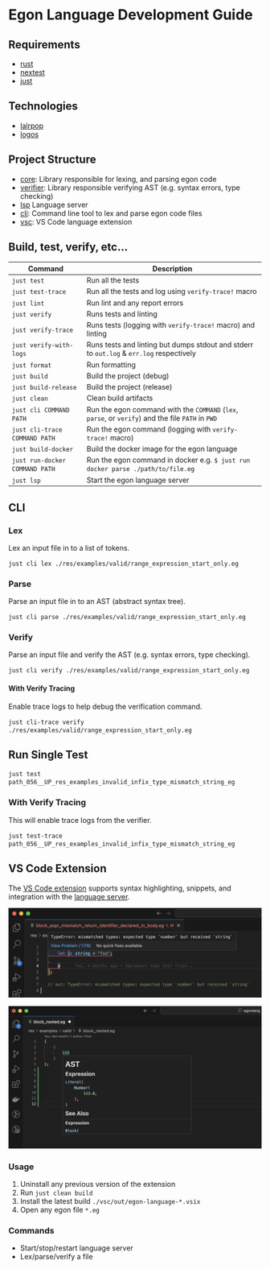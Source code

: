 # Egon Language Development Guide

## Requirements

- [rust](https://www.rust-lang.org/)
- [nextest](https://nexte.st/)
- [just](https://just.systems/)

## Technologies

- [lalrpop](https://lalrpop.github.io/lalrpop/)
- [logos](https://docs.rs/logos/latest/logos/)

## Project Structure

- [core](./egonlang-core/): Library responsible for lexing, and parsing egon code
- [verifier](./egonlang-verifier/): Library responsible verifying AST (e.g. syntax errors, type checking)
- [lsp](./egonlang-lsp/) Language server
- [cli](./egonlang-cli/): Command line tool to lex and parse egon code files 
- [vsc](./vsc/): VS Code language extension

## Build, test, verify, etc...

| Command                        | Description                                                                                        |
| ------------------------------ | -------------------------------------------------------------------------------------------------- |
| `just test`                    | Run all the tests                                                                                  |
| `just test-trace`              | Run all the tests and log using `verify-trace!` macro                                              |
| `just lint`                    | Run lint and any report errors                                                                     |
| `just verify`                  | Runs tests and linting                                                                             |
| `just verify-trace`            | Runs tests (logging with `verify-trace!` macro) and linting                                        |
| `just verify-with-logs`        | Runs tests and linting but dumps stdout and stderr to `out.log` & `err.log` respectively           |
| `just format`                  | Run formatting                                                                                     |
| `just build`                   | Build the project (debug)                                                                          |
| `just build-release`           | Build the project (release)                                                                        |
| `just clean`                   | Clean build artifacts                                                                              |
| `just cli COMMAND PATH`        | Run the egon command with the `COMMAND` (`lex`, `parse`, or `verify`) and the file `PATH` in `PWD` |
| `just cli-trace COMMAND PATH`  | Run the egon command (logging with `verify-trace!` macro)                                          |
| `just build-docker`            | Build the docker image for the egon language                                                       |
| `just run-docker COMMAND PATH` | Run the egon command in docker e.g. `$ just run docker parse ./path/to/file.eg`                    |
| `just lsp`                     | Start the egon language server                                                                     |

## CLI

### Lex

Lex an input file in to a list of tokens.

```shell
just cli lex ./res/examples/valid/range_expression_start_only.eg 
```

### Parse

Parse an input file in to an AST (abstract syntax tree).

```shell
just cli parse ./res/examples/valid/range_expression_start_only.eg 
```

### Verify

Parse an input file and verify the AST (e.g. syntax errors, type checking).

```shell
just cli verify ./res/examples/valid/range_expression_start_only.eg 
```

#### With Verify Tracing

Enable trace logs to help debug the verification command.

```shell
just cli-trace verify ./res/examples/valid/range_expression_start_only.eg 
```

## Run Single Test

```shell
just test path_056__UP_res_examples_invalid_infix_type_mismatch_string_eg
```

### With Verify Tracing

This will enable trace logs from the verifier.

```shell
just test-trace path_056__UP_res_examples_invalid_infix_type_mismatch_string_eg
```

## VS Code Extension

The [VS Code extension](./vsc/) supports syntax highlighting, snippets, and integration with the [language server](./egonlang-lsp/).

![Screenshot of vsc extension providing errors from language server](./vsc_typechecking_example.png)

![Screenshot of vsc extension providing hover info of AST nodes](./vsc_ast_hover_info.png)

### Usage

1. Uninstall any previous version of the extension
2. Run `just clean build`
3. Install the latest build `./vsc/out/egon-language-*.vsix`
4. Open any egon file `*.eg`

### Commands

- Start/stop/restart language server
- Lex/parse/verify a file
